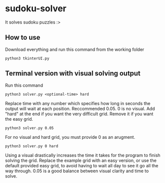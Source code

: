 # sudoku-solver

It solves sudoku puzzles :>



## How to use

Download everything and run this command from the working folder

```python3 tkinterUI.py```


## Terminal version with visual solving output

Run this command


```python3 solver.py <optional-time> hard```

Replace time with any number which specifies how long in seconds the output will wait at each position. Reccommended 0.05. 0 is no visual.
Add "hard" at the end if you want the very difficult grid. Remove it if you want the easy grid.

```python3 solver.py 0.05```

For no visual and hard grid, you must provide 0 as an arugment.

```python3 solver.py 0 hard```


Using a visual drastically increases the time it takes for the program to finish solving the grid. Replace the example grid with an easy
version, or use the default provided easy grid, to avoid having to wait all day to see it go all the way through.
0.05 is a good balance between visual clarity and time to solve.
